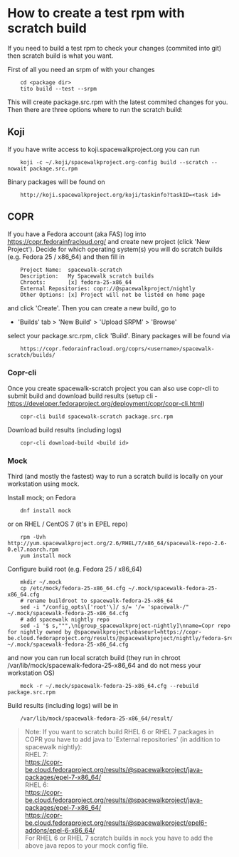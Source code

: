 # How to create a test rpm with scratch build

If you need to build a test rpm to check your changes (commited into git) then scratch build is what you want.

First of all you need an srpm of with your changes

        cd <package dir>
        tito build --test --srpm

This will create package.src.rpm with the latest commited changes for you.
Then there are three options where to run the scratch build:

## Koji

If you have write access to koji.spacewalkproject.org you can run

        koji -c ~/.koji/spacewalkproject.org-config build --scratch --nowait package.src.rpm

Binary packages will be found on

        http://koji.spacewalkproject.org/koji/taskinfo?taskID=<task id>

## COPR

If you have a Fedora account (aka FAS) log into https://copr.fedorainfracloud.org/ and create new
project (click 'New Project'). Decide for which operating system(s) you will do scratch builds (e.g.
Fedora 25 / x86_64) and then fill in

        Project Name:  spacewalk-scratch
        Description:   My Spacewalk scratch builds
        Chroots:       [x] fedora-25-x86_64
        External Repositories: copr://@spacewalkproject/nightly
        Other Options: [x] Project will not be listed on home page

and click 'Create'. Then you can create a new build, go to 

* 'Builds' tab > 'New Build' > 'Upload SRPM' > 'Browse'

select your package.src.rpm, click 'Build'.
Binary packages will be found via

        https://copr.fedorainfracloud.org/coprs/<username>/spacewalk-scratch/builds/

### Copr-cli

Once you create spacewalk-scratch project you can also use copr-cli to submit build and download
build results (setup cli - https://developer.fedoraproject.org/deployment/copr/copr-cli.html)

        copr-cli build spacewalk-scratch package.src.rpm

Download build results (including logs)

        copr-cli download-build <build id>


### Mock

Third (and mostly the fastest) way to run a scratch build is locally on your workstation using mock.

Install mock; on Fedora

        dnf install mock

or on RHEL / CentOS 7 (it's in EPEL repo)

        rpm -Uvh http://yum.spacewalkproject.org/2.6/RHEL/7/x86_64/spacewalk-repo-2.6-0.el7.noarch.rpm
        yum install mock

Configure build root (e.g. Fedora 25 / x86_64)

        mkdir ~/.mock
        cp /etc/mock/fedora-25-x86_64.cfg ~/.mock/spacewalk-fedora-25-x86_64.cfg
        # rename buildroot to spacewalk-fedora-25-x86_64
        sed -i "/config_opts\['root'\]/ s/= '/= 'spacewalk-/" ~/.mock/spacewalk-fedora-25-x86_64.cfg
        # add spacewalk nightly repo
        sed -i '$ s,""",\n[group_spacewalkproject-nightly]\nname=Copr repo for nightly owned by @spacewalkproject\nbaseurl=https://copr-be.cloud.fedoraproject.org/results/@spacewalkproject/nightly/fedora-$releasever-$basearch/\ngpgcheck=0\nenabled=1\n""",' ~/.mock/spacewalk-fedora-25-x86_64.cfg

and now you can run local scratch build (they run in chroot /var/lib/mock/spacewalk-fedora-25-x86_64
and do not mess your workstation OS)

        mock -r ~/.mock/spacewalk-fedora-25-x86_64.cfg --rebuild package.src.rpm

Build results (including logs) will be in

        /var/lib/mock/spacewalk-fedora-25-x86_64/result/


> Note: If you want to scratch build RHEL 6 or RHEL 7 packages in COPR you have to add java to 'External repositories' (in addition to spacewalk nightly):  
> RHEL 7:  
>   https://copr-be.cloud.fedoraproject.org/results/@spacewalkproject/java-packages/epel-7-x86_64/  
> RHEL 6:  
>   https://copr-be.cloud.fedoraproject.org/results/@spacewalkproject/java-packages/epel-7-x86_64/  
>   https://copr-be.cloud.fedoraproject.org/results/@spacewalkproject/epel6-addons/epel-6-x86_64/    
> For RHEL 6 or RHEL 7 scratch builds in `mock` you have to add the above java repos to your mock config file.